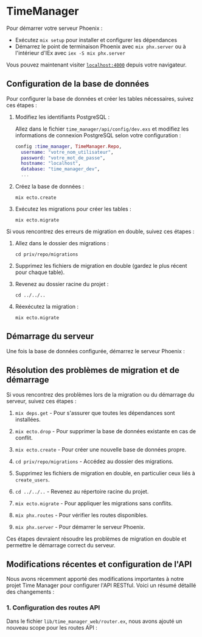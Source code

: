 # TimeManager

Pour démarrer votre serveur Phoenix :

- Exécutez `mix setup` pour installer et configurer les dépendances
- Démarrez le point de terminaison Phoenix avec `mix phx.server` ou à l'intérieur d'IEx avec `iex -S mix phx.server`

Vous pouvez maintenant visiter [`localhost:4000`](http://localhost:4000) depuis votre navigateur.

## Configuration de la base de données

Pour configurer la base de données et créer les tables nécessaires, suivez ces étapes :

1. Modifiez les identifiants PostgreSQL :

   Allez dans le fichier `time_manager/api/config/dev.exs` et modifiez les informations de connexion PostgreSQL selon votre configuration :

   ```elixir
   config :time_manager, TimeManager.Repo,
     username: "votre_nom_utilisateur",
     password: "votre_mot_de_passe",
     hostname: "localhost",
     database: "time_manager_dev",
     ...
   ```

2. Créez la base de données :

   ```
   mix ecto.create
   ```

3. Exécutez les migrations pour créer les tables :
   ```
   mix ecto.migrate
   ```

Si vous rencontrez des erreurs de migration en double, suivez ces étapes :

1. Allez dans le dossier des migrations :

   ```
   cd priv/repo/migrations
   ```

2. Supprimez les fichiers de migration en double (gardez le plus récent pour chaque table).

3. Revenez au dossier racine du projet :

   ```
   cd ../../..
   ```

4. Réexécutez la migration :
   ```
   mix ecto.migrate
   ```

## Démarrage du serveur

Une fois la base de données configurée, démarrez le serveur Phoenix :

## Résolution des problèmes de migration et de démarrage

Si vous rencontrez des problèmes lors de la migration ou du démarrage du serveur, suivez ces étapes :

1. `mix deps.get` - Pour s'assurer que toutes les dépendances sont installées.

2. `mix ecto.drop` - Pour supprimer la base de données existante en cas de conflit.

3. `mix ecto.create` - Pour créer une nouvelle base de données propre.

4. `cd priv/repo/migrations` - Accédez au dossier des migrations.

5. Supprimez les fichiers de migration en double, en particulier ceux liés à `create_users`.

6. `cd ../../..` - Revenez au répertoire racine du projet.

7. `mix ecto.migrate` - Pour appliquer les migrations sans conflits.

8. `mix phx.routes` - Pour vérifier les routes disponibles.

9. `mix phx.server` - Pour démarrer le serveur Phoenix.

Ces étapes devraient résoudre les problèmes de migration en double et permettre le démarrage correct du serveur.

## Modifications récentes et configuration de l'API

Nous avons récemment apporté des modifications importantes à notre projet Time Manager pour configurer l'API RESTful. Voici un résumé détaillé des changements :

### 1. Configuration des routes API

Dans le fichier `lib/time_manager_web/router.ex`, nous avons ajouté un nouveau scope pour les routes API :
